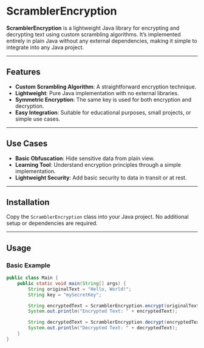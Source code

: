 # ScramblerEncryption

**ScramblerEncryption** is a lightweight Java library for encrypting and decrypting text using custom scrambling algorithms. It’s implemented entirely in plain Java without any external dependencies, making it simple to integrate into any Java project.

---

## Features

- **Custom Scrambling Algorithm**: A straightforward encryption technique.
- **Lightweight**: Pure Java implementation with no external libraries.
- **Symmetric Encryption**: The same key is used for both encryption and decryption.
- **Easy Integration**: Suitable for educational purposes, small projects, or simple use cases.

---

## Use Cases

- **Basic Obfuscation**: Hide sensitive data from plain view.
- **Learning Tool**: Understand encryption principles through a simple implementation.
- **Lightweight Security**: Add basic security to data in transit or at rest.

---

## Installation

Copy the `ScramblerEncryption` class into your Java project. No additional setup or dependencies are required.

---

## Usage

### Basic Example
```java
public class Main {
    public static void main(String[] args) {
        String originalText = "Hello, World!";
        String key = "mySecretKey";

        String encryptedText = ScramblerEncryption.encrypt(originalText, key);
        System.out.println("Encrypted Text: " + encryptedText);

        String decryptedText = ScramblerEncryption.decrypt(encryptedText, key);
        System.out.println("Decrypted Text: " + decryptedText);
    }
}
